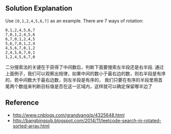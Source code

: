 ## Solution Explanation

Use `[0,1,2,4,5,6,7]` as an example. There are 7 ways of rotation:

```
0,1,2,4,5,6,7
7,0,1,2,4,5,6
6,7,0,1,2,4,5
5,6,7,0,1,2,4
4,5,6,7,0,1,2
2,4,5,6,7,0,1
1,2,4,5,6,7,0
```

二分搜索法的关键在于获得了中间数后，判断下面要搜索左半段还是右半段.
通过上面例子，我们可以观察出规律，如果中间的数小于最右边的数，则右半段是有序的，若中间数大于最右边数，则左半段是有序的，
我们只要在有序的半段里用首尾两个数组来判断目标值是否在这一区域内，这样就可以确定保留哪半边了


## Reference

- http://www.cnblogs.com/grandyang/p/4325648.html
- http://bangbingsyb.blogspot.com/2014/11/leetcode-search-in-rotated-sorted-array.html